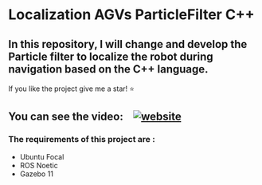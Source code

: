 # Localization AGVs ParticleFilter C++
In this repository, I will change and develop the Particle filter to localize the robot during navigation based on the C++ language.
---
If you like the project give me a star! :star: 

You can see the video: &nbsp;&nbsp;
[![website](./img/youtube-dark.svg)](https://www.youtube.com/watch?v=XaLbEKf8UhA)
&nbsp;&nbsp;
---

### The requirements of this project are :
- Ubuntu Focal 
- ROS Noetic
- Gazebo 11
